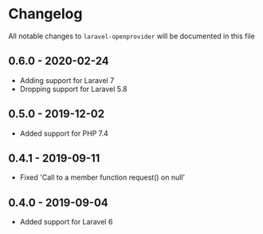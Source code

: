 # Changelog

All notable changes to `laravel-openprovider` will be documented in this file

## 0.6.0 - 2020-02-24

- Adding support for Laravel 7
- Dropping support for Laravel 5.8

## 0.5.0 - 2019-12-02

- Added support for PHP 7.4

## 0.4.1 - 2019-09-11

- Fixed 'Call to a member function request() on null'

## 0.4.0 - 2019-09-04

- Added support for Laravel 6
